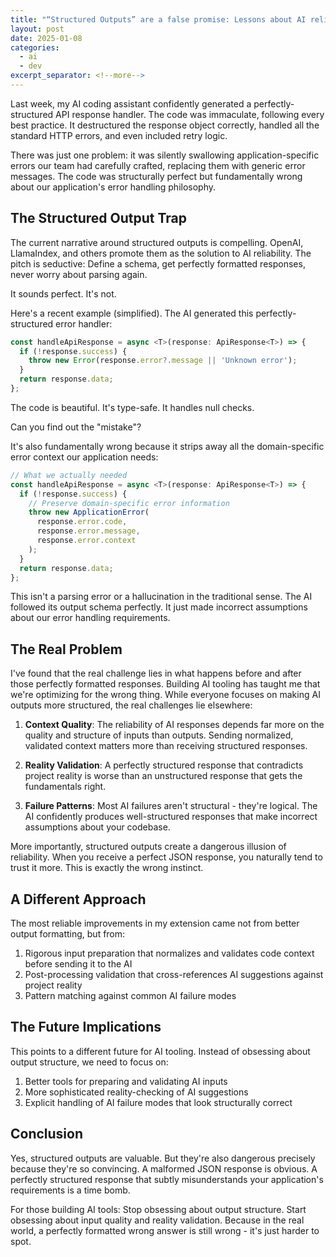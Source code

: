 ```yaml
---
title: "“Structured Outputs” are a false promise: Lessons about AI reliability"
layout: post
date: 2025-01-08
categories:
  - ai
  - dev
excerpt_separator: <!--more-->
---
```


Last week, my AI coding assistant confidently generated a perfectly-structured API response handler. The code was immaculate, following every best practice. It destructured the response object correctly, handled all the standard HTTP errors, and even included retry logic. 

There was just one problem: it was silently swallowing application-specific errors our team had carefully crafted, replacing them with generic error messages. The code was structurally perfect but fundamentally wrong about our application's error handling philosophy.

## The Structured Output Trap

The current narrative around structured outputs is compelling. OpenAI, LlamaIndex, and others promote them as the solution to AI reliability. The pitch is seductive: Define a schema, get perfectly formatted responses, never worry about parsing again.

It sounds perfect. It's not.

Here's a recent example (simplified). The AI generated this perfectly-structured error handler:

```typescript
const handleApiResponse = async <T>(response: ApiResponse<T>) => {
  if (!response.success) {
    throw new Error(response.error?.message || 'Unknown error');
  }
  return response.data;
};
```

The code is beautiful. It's type-safe. It handles null checks. 

Can you find out the "mistake"?

It's also fundamentally wrong because it strips away all the domain-specific error context our application needs:

```typescript
// What we actually needed
const handleApiResponse = async <T>(response: ApiResponse<T>) => {
  if (!response.success) {
    // Preserve domain-specific error information
    throw new ApplicationError(
      response.error.code,
      response.error.message,
      response.error.context
    );
  }
  return response.data;
};
```

This isn't a parsing error or a hallucination in the traditional sense. The AI followed its output schema perfectly. It just made incorrect assumptions about our error handling requirements.

## The Real Problem

I've found that the real challenge lies in what happens before and after those perfectly formatted responses. Building AI tooling has taught me that we're optimizing for the wrong thing. While everyone focuses on making AI outputs more structured, the real challenges lie elsewhere:

1. **Context Quality**: The reliability of AI responses depends far more on the quality and structure of inputs than outputs. Sending normalized, validated context matters more than receiving structured responses.

2. **Reality Validation**: A perfectly structured response that contradicts project reality is worse than an unstructured response that gets the fundamentals right.

3. **Failure Patterns**: Most AI failures aren't structural - they're logical. The AI confidently produces well-structured responses that make incorrect assumptions about your codebase.

More importantly, structured outputs create a dangerous illusion of reliability. When you receive a perfect JSON response, you naturally tend to trust it more. This is exactly the wrong instinct.

## A Different Approach

The most reliable improvements in my extension came not from better output formatting, but from:

1. Rigorous input preparation that normalizes and validates code context before sending it to the AI
2. Post-processing validation that cross-references AI suggestions against project reality
3. Pattern matching against common AI failure modes

## The Future Implications

This points to a different future for AI tooling. Instead of obsessing about output structure, we need to focus on:

1. Better tools for preparing and validating AI inputs
2. More sophisticated reality-checking of AI suggestions
3. Explicit handling of AI failure modes that look structurally correct

## Conclusion

Yes, structured outputs are valuable. But they're also dangerous precisely because they're so convincing. A malformed JSON response is obvious. A perfectly structured response that subtly misunderstands your application's requirements is a time bomb.

For those building AI tools: Stop obsessing about output structure. Start obsessing about input quality and reality validation. Because in the real world, a perfectly formatted wrong answer is still wrong - it's just harder to spot.
